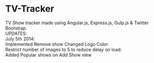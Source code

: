 TV-Tracker
==========

TV Show tracker made using Angular.js, Express.js, Gulp.js &amp; Twitter Bootstrap.   
UPDATES:  
July 5th 2014:   
  Implemented Remove show
  Changed Logo Color  
  Restrict number of images to 5 to reduce delay on load.   
  Added Popular shows on Add Show view
